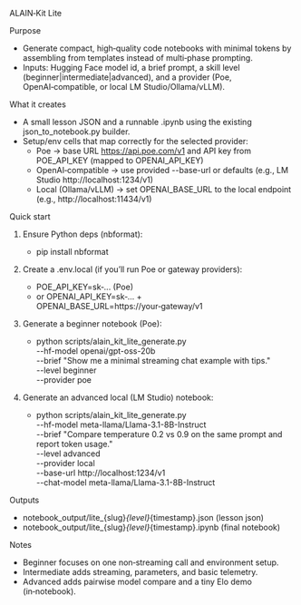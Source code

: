 ALAIN‑Kit Lite

Purpose
- Generate compact, high‑quality code notebooks with minimal tokens by assembling from templates instead of multi‑phase prompting.
- Inputs: Hugging Face model id, a brief prompt, a skill level (beginner|intermediate|advanced), and a provider (Poe, OpenAI‑compatible, or local LM Studio/Ollama/vLLM).

What it creates
- A small lesson JSON and a runnable .ipynb using the existing json_to_notebook.py builder.
- Setup/env cells that map correctly for the selected provider:
  - Poe → base URL https://api.poe.com/v1 and API key from POE_API_KEY (mapped to OPENAI_API_KEY)
  - OpenAI‑compatible → use provided --base-url or defaults (e.g., LM Studio http://localhost:1234/v1)
  - Local (Ollama/vLLM) → set OPENAI_BASE_URL to the local endpoint (e.g., http://localhost:11434/v1)

Quick start
1) Ensure Python deps (nbformat):
   - pip install nbformat

2) Create a .env.local (if you’ll run Poe or gateway providers):
   - POE_API_KEY=sk‑... (Poe)
   - or OPENAI_API_KEY=sk‑... + OPENAI_BASE_URL=https://your‑gateway/v1

3) Generate a beginner notebook (Poe):
   - python scripts/alain_kit_lite_generate.py \
       --hf-model openai/gpt-oss-20b \
       --brief "Show me a minimal streaming chat example with tips." \
       --level beginner \
       --provider poe

4) Generate an advanced local (LM Studio) notebook:
   - python scripts/alain_kit_lite_generate.py \
       --hf-model meta-llama/Llama-3.1-8B-Instruct \
       --brief "Compare temperature 0.2 vs 0.9 on the same prompt and report token usage." \
       --level advanced \
       --provider local \
       --base-url http://localhost:1234/v1 \
       --chat-model meta-llama/Llama-3.1-8B-Instruct

Outputs
- notebook_output/lite_{slug}_{level}_{timestamp}.json   (lesson json)
- notebook_output/lite_{slug}_{level}_{timestamp}.ipynb  (final notebook)

Notes
- Beginner focuses on one non‑streaming call and environment setup.
- Intermediate adds streaming, parameters, and basic telemetry.
- Advanced adds pairwise model compare and a tiny Elo demo (in‑notebook). 

